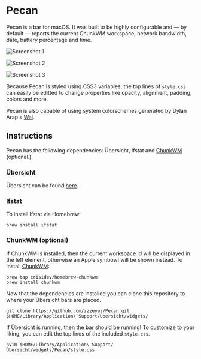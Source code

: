 # Pecan
Pecan is a bar for macOS.  It was built to be highly configurable and — by default — reports the current ChunkWM workspace, network bandwidth, date, battery percentage and time.

![Screenshot 1](https://github.com/zzzeyez/Pecan/blob/master/screenshots/3.jpg)

![Screenshot 2](https://github.com/zzzeyez/Pecan/blob/master/screenshots/4.jpg)

![Screenshot 3](https://github.com/zzzeyez/Pecan/blob/master/screenshots/2.jpg)

Because Pecan is styled using CSS3 variables, the top lines of `style.css` can easily be editted to change properties like opacity, alignment, padding, colors and more.

Pecan is also capable of using system colorschemes generated by Dylan Arap's [Wal](https://github.com/dylanaraps/pywal).

## Instructions

Pecan has the following dependencies: Übersicht, Ifstat and [ChunkWM](https://github.com/koekeishiya/chunkwm) (optional.)

### Übersicht
Übersicht can be found [here](http://tracesof.net/uebersicht/).

### Ifstat
To install Ifstat via Homebrew:

```
brew install ifstat
```

### ChunkWM (optional)
If ChunkWM is installed, then the current workspace id will be displayed in the left element, otherwise an Apple symbowl will be shown instead.  To install [ChunkWM](https://github.com/koekeishiya/chunkwm):

```
brew tap crisidev/homebrew-chunkwm
brew install chunkwm
````

Now that the dependencies are installed you can clone this repository to where your Übersicht bars are placed.

```
git clone https://github.com/zzzeyez/Pecan.git $HOME/Library/Application\ Support/Übersicht/widgets/
```

If Übersicht is running, then the bar should be running!  To customize to your liking, you can edit the top lines of the included `style.css`.

```
nvim $HOME/Library/Application\ Support/Übersicht/widgets/Pecan/style.css
```
